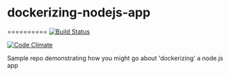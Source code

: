 # dockerizing-nodejs-app
==========
[![Build Status](https://semaphoreci.com/api/v1/projects/aed84a12-ee73-4355-b722-16c429a1b32d/613701/badge.svg)](https://semaphoreci.com/markthethomas/dockerizing-nodejs-app)

[![Code Climate](https://codeclimate.com/github/markthethomas/dockerizing-nodejs-app/badges/gpa.svg)](https://codeclimate.com/github/markthethomas/dockerizing-nodejs-app)


Sample repo demonstrating how you might go about 'dockerizing' a node.js app
